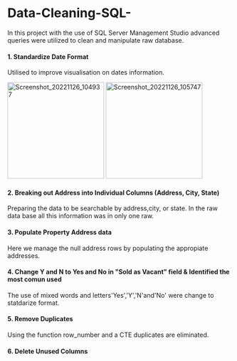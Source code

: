 # Data-Cleaning-SQL- 

   In this project with the use of  SQL Server Management Studio advanced queries were utilized to clean   and manipulate raw database.

#### 1. Standardize Date Format 
  Utilised to improve visualisation on dates information.

<img width="217" alt="Screenshot_20221126_104937" src="https://user- images.githubusercontent.com/115903497/204099907-c2918cc1-19ab-4fb0-8a4b-b84f6cb23b63.png"> 
<img width="217" alt="Screenshot_20221126_105747" src="https://user-images.githubusercontent.com/115903497/204100167-977b29fb-5fc6-4ba7-9d4d-e177228bc774.png">


#### 2. Breaking out Address into Individual Columns (Address, City, State)
  Preparing the data to be searchable by address,city, or state.  In the raw data base all this information was in only one raw.

#### 3. Populate Property Address data
   Here we manage the null address rows by populating the appropiate addresses.


#### 4. Change Y and N to Yes and No in "Sold as Vacant" field & Identified the most comun used
  The use of mixed words and letters'Yes','Y','N'and'No' were change to statdarize format.  

#### 5. Remove Duplicates
  Using the function row_number and a CTE duplicates are eliminated. 

#### 6. Delete Unused Columns


